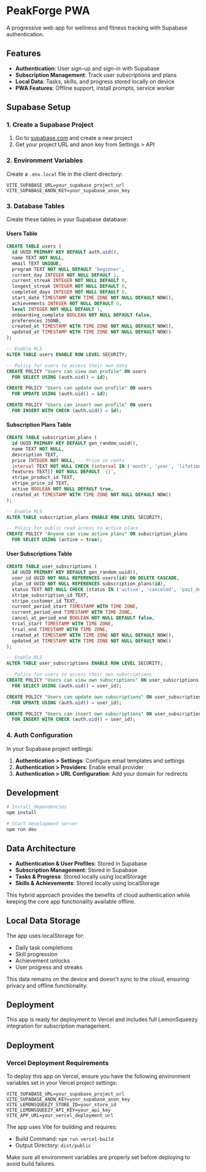 # PeakForge PWA

A progressive web app for wellness and fitness tracking with Supabase authentication.

## Features

- **Authentication**: User sign-up and sign-in with Supabase
- **Subscription Management**: Track user subscriptions and plans
- **Local Data**: Tasks, skills, and progress stored locally on device
- **PWA Features**: Offline support, install prompts, service worker

## Supabase Setup

### 1. Create a Supabase Project

1. Go to [supabase.com](https://supabase.com) and create a new project
2. Get your project URL and anon key from Settings > API

### 2. Environment Variables

Create a `.env.local` file in the client directory:

```env
VITE_SUPABASE_URL=your_supabase_project_url
VITE_SUPABASE_ANON_KEY=your_supabase_anon_key
```

### 3. Database Tables

Create these tables in your Supabase database:

#### Users Table
```sql
CREATE TABLE users (
  id UUID PRIMARY KEY DEFAULT auth.uid(),
  name TEXT NOT NULL,
  email TEXT UNIQUE,
  program TEXT NOT NULL DEFAULT 'beginner',
  current_day INTEGER NOT NULL DEFAULT 1,
  current_streak INTEGER NOT NULL DEFAULT 0,
  longest_streak INTEGER NOT NULL DEFAULT 0,
  completed_days INTEGER NOT NULL DEFAULT 0,
  start_date TIMESTAMP WITH TIME ZONE NOT NULL DEFAULT NOW(),
  achievements INTEGER NOT NULL DEFAULT 0,
  level INTEGER NOT NULL DEFAULT 1,
  onboarding_complete BOOLEAN NOT NULL DEFAULT false,
  preferences JSONB,
  created_at TIMESTAMP WITH TIME ZONE NOT NULL DEFAULT NOW(),
  updated_at TIMESTAMP WITH TIME ZONE NOT NULL DEFAULT NOW()
);

-- Enable RLS
ALTER TABLE users ENABLE ROW LEVEL SECURITY;

-- Policy for users to access their own data
CREATE POLICY "Users can view own profile" ON users
  FOR SELECT USING (auth.uid() = id);

CREATE POLICY "Users can update own profile" ON users
  FOR UPDATE USING (auth.uid() = id);

CREATE POLICY "Users can insert own profile" ON users
  FOR INSERT WITH CHECK (auth.uid() = id);
```

#### Subscription Plans Table
```sql
CREATE TABLE subscription_plans (
  id UUID PRIMARY KEY DEFAULT gen_random_uuid(),
  name TEXT NOT NULL,
  description TEXT,
  price INTEGER NOT NULL, -- Price in cents
  interval TEXT NOT NULL CHECK (interval IN ('month', 'year', 'lifetime')),
  features TEXT[] NOT NULL DEFAULT '{}',
  stripe_product_id TEXT,
  stripe_price_id TEXT,
  active BOOLEAN NOT NULL DEFAULT true,
  created_at TIMESTAMP WITH TIME ZONE NOT NULL DEFAULT NOW()
);

-- Enable RLS
ALTER TABLE subscription_plans ENABLE ROW LEVEL SECURITY;

-- Policy for public read access to active plans
CREATE POLICY "Anyone can view active plans" ON subscription_plans
  FOR SELECT USING (active = true);
```

#### User Subscriptions Table
```sql
CREATE TABLE user_subscriptions (
  id UUID PRIMARY KEY DEFAULT gen_random_uuid(),
  user_id UUID NOT NULL REFERENCES users(id) ON DELETE CASCADE,
  plan_id UUID NOT NULL REFERENCES subscription_plans(id),
  status TEXT NOT NULL CHECK (status IN ('active', 'canceled', 'past_due', 'trialing')),
  stripe_subscription_id TEXT,
  stripe_customer_id TEXT,
  current_period_start TIMESTAMP WITH TIME ZONE,
  current_period_end TIMESTAMP WITH TIME ZONE,
  cancel_at_period_end BOOLEAN NOT NULL DEFAULT false,
  trial_start TIMESTAMP WITH TIME ZONE,
  trial_end TIMESTAMP WITH TIME ZONE,
  created_at TIMESTAMP WITH TIME ZONE NOT NULL DEFAULT NOW(),
  updated_at TIMESTAMP WITH TIME ZONE NOT NULL DEFAULT NOW()
);

-- Enable RLS
ALTER TABLE user_subscriptions ENABLE ROW LEVEL SECURITY;

-- Policy for users to access their own subscriptions
CREATE POLICY "Users can view own subscriptions" ON user_subscriptions
  FOR SELECT USING (auth.uid() = user_id);

CREATE POLICY "Users can update own subscriptions" ON user_subscriptions
  FOR UPDATE USING (auth.uid() = user_id);

CREATE POLICY "Users can insert own subscriptions" ON user_subscriptions
  FOR INSERT WITH CHECK (auth.uid() = user_id);
```

### 4. Auth Configuration

In your Supabase project settings:

1. **Authentication > Settings**: Configure email templates and settings
2. **Authentication > Providers**: Enable email provider
3. **Authentication > URL Configuration**: Add your domain for redirects

## Development

```bash
# Install dependencies
npm install

# Start development server
npm run dev
```

## Data Architecture

- **Authentication & User Profiles**: Stored in Supabase
- **Subscription Management**: Stored in Supabase
- **Tasks & Progress**: Stored locally using localStorage
- **Skills & Achievements**: Stored locally using localStorage

This hybrid approach provides the benefits of cloud authentication while keeping the core app functionality available offline.

## Local Data Storage

The app uses localStorage for:
- Daily task completions
- Skill progression
- Achievement unlocks
- User progress and streaks

This data remains on the device and doesn't sync to the cloud, ensuring privacy and offline functionality.

## Deployment

This app is ready for deployment to Vercel and includes full LemonSqueezy integration for subscription management. 
## Deployment

### Vercel Deployment Requirements

To deploy this app on Vercel, ensure you have the following environment variables set in your Vercel project settings:

```env
VITE_SUPABASE_URL=your_supabase_project_url
VITE_SUPABASE_ANON_KEY=your_supabase_anon_key
VITE_LEMONSQUEEZY_STORE_ID=your_store_id
VITE_LEMONSQUEEZY_API_KEY=your_api_key
VITE_APP_URL=your_vercel_deployment_url
```

The app uses Vite for building and requires:
- Build Command: `npm run vercel-build`
- Output Directory: `dist/public`

Make sure all environment variables are properly set before deploying to avoid build failures.
